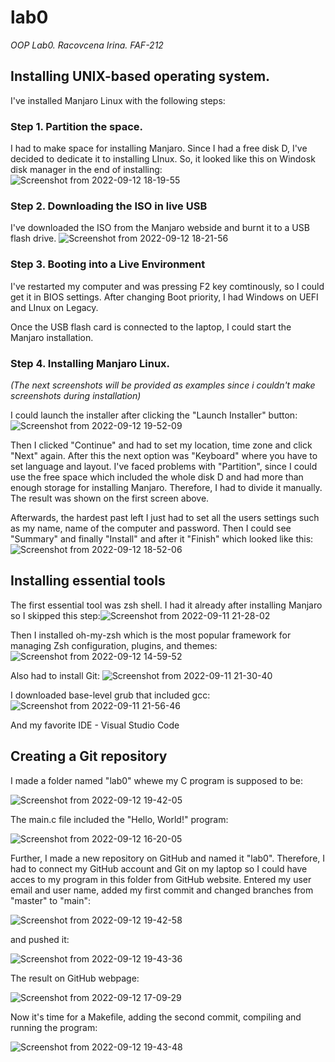 # lab0
*OOP Lab0. Racovcena Irina. FAF-212*

## Installing UNIX-based operating system.
I've installed Manjaro Linux with the following steps:


### Step 1. Partition the space.
I had to make space for installing Manjaro. Since I had a free disk D, I've decided to dedicate it to installing LInux.
So, it looked like this on Windosk disk manager in the end of installing:
![Screenshot from 2022-09-12 18-19-55](https://user-images.githubusercontent.com/113358365/189692384-cf6ed65e-2895-462d-8462-c1705830747b.png)


### Step 2. Downloading the ISO in live USB
I've downloaded the ISO from the Manjaro webside and burnt it to a USB flash drive. 
![Screenshot from 2022-09-12 18-21-56](https://user-images.githubusercontent.com/113358365/189693599-0f40db56-550a-46de-bdb2-97c2d0d8a855.png)


###  Step 3. Booting into a Live Environment
I've restarted my computer and was pressing F2 key comtinously, so I could get it in BIOS settings. After changing Boot priority, I had Windows on UEFI and LInux on Legacy.

Once the USB flash card is connected to the laptop, I could start the Manjaro installation.


### Step 4. Installing Manjaro Linux.
*(The next screenshots will be provided as examples since i couldn't make screenshots during installation)*

I could launch the installer after clicking the "Launch Installer" button:
![Screenshot from 2022-09-12 19-52-09](https://user-images.githubusercontent.com/113358365/189711894-8c62518e-a85e-48e5-83b2-da9142bfe007.png)


Then I clicked "Continue" and had to set my location, time zone and click "Next" again. After this the next option was "Keyboard" where you have to set language and layout.
I've faced problems with "Partition", since I could use the free space which included the whole disk D and had more than enough storage for installing Manjaro. Therefore, I had to divide it manually. The result was shown on the first screen above.

Afterwards, the hardest past left I just had to set all the users settings such as my name, name of the computer and password. Then I could see "Summary" and finally "Install" and after it "Finish" which looked like this:
![Screenshot from 2022-09-12 18-52-06](https://user-images.githubusercontent.com/113358365/189699642-d3bd7116-44f4-45c0-b4ff-c1ed7bebaa02.png)



## Installing essential tools
The first essential tool was zsh shell. I had it already after installing Manjaro so I skipped this step:![Screenshot from 2022-09-11 21-28-02](https://user-images.githubusercontent.com/113358365/189700030-ea8309ec-0c6a-4250-9170-221a7dbe03b6.png)



Then I installed oh-my-zsh which is the most popular framework for managing Zsh configuration, plugins, and themes:
![Screenshot from 2022-09-12 14-59-52](https://user-images.githubusercontent.com/113358365/189700685-be76574a-a8b5-48db-a0d4-4efffc4b93a1.png)



Also had to install Git:
![Screenshot from 2022-09-11 21-30-40](https://user-images.githubusercontent.com/113358365/189700854-27c71afa-9b3e-477e-a011-ccef41e01ea1.png)



I downloaded base-level grub that included gcc:
![Screenshot from 2022-09-11 21-56-46](https://user-images.githubusercontent.com/113358365/189701181-9781a8a4-d413-4116-a13f-666874e49fe7.png)

And my favorite IDE - Visual Studio Code

## Creating a Git repository
I made a folder named "lab0" whewe my C program is supposed to be:


![Screenshot from 2022-09-12 19-42-05](https://user-images.githubusercontent.com/113358365/189710422-327fae31-0737-48c0-8056-b40beb8f541f.png)



The main.c file included the "Hello, World!" program:


![Screenshot from 2022-09-12 16-20-05](https://user-images.githubusercontent.com/113358365/189703839-f570af9a-bb2b-4277-9f1e-eb008f34fb54.png)



Further, I made a new repository on GitHub and named it "lab0". Therefore, I had to connect my GitHub account and Git on my laptop so I could have acces to my program in this folder from GitHub website. Entered my user email and user name, added my first commit and changed branches from "master" to "main":


![Screenshot from 2022-09-12 19-42-58](https://user-images.githubusercontent.com/113358365/189710539-66f17596-08eb-4fdf-8b33-8ab8c475fb08.png)



and pushed it:


![Screenshot from 2022-09-12 19-43-36](https://user-images.githubusercontent.com/113358365/189710602-cbe2a055-ce72-4492-a506-71ad59aea186.png)



The result on GitHub webpage:


![Screenshot from 2022-09-12 17-09-29](https://user-images.githubusercontent.com/113358365/189707229-4998034a-0cb6-45fe-ac6f-4bfcb553a536.png)



Now it's time for a Makefile, adding the second commit, compiling and running the program:


![Screenshot from 2022-09-12 19-43-48](https://user-images.githubusercontent.com/113358365/189710682-517a6c09-566b-44f9-8719-4f7bb2c15306.png)

